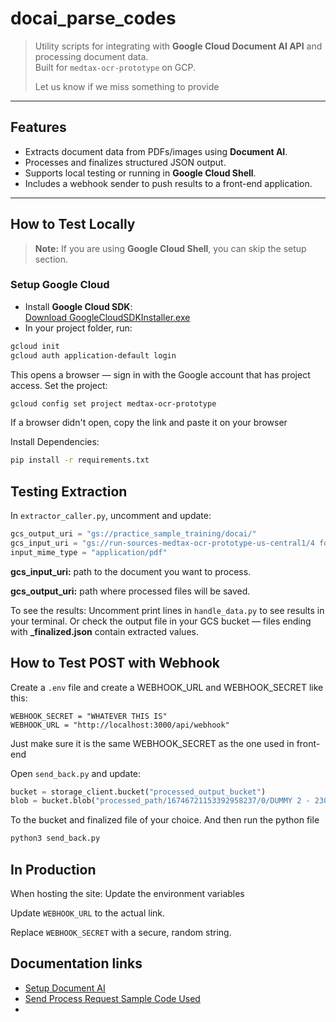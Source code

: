 
#  docai_parse_codes

> Utility scripts for integrating with **Google Cloud Document AI API** and processing document data.  
> Built for `medtax-ocr-prototype` on GCP.
> 
> Let us know if we miss something to provide
---

##  Features
- Extracts document data from PDFs/images using **Document AI**.
- Processes and finalizes structured JSON output.
- Supports local testing or running in **Google Cloud Shell**.
- Includes a webhook sender to push results to a front-end application.

---

##  How to Test Locally

> **Note:** If you are using **Google Cloud Shell**, you can skip the setup section.

### Setup Google Cloud
- Install **Google Cloud SDK**:  
  [Download GoogleCloudSDKInstaller.exe](https://dl.google.com/dl/cloudsdk/channels/rapid/GoogleCloudSDKInstaller.exe)
- In your project folder, run:
```bash
gcloud init
gcloud auth application-default login
```

This opens a browser — sign in with the Google account that has project access.
  Set the project:
```bash
gcloud config set project medtax-ocr-prototype
```
If a browser didn't open, copy the link and paste it on your browser

Install Dependencies:
```bash
pip install -r requirements.txt
```

## Testing Extraction
In `extractor_caller.py`, uncomment and update:
```python
gcs_output_uri = "gs://practice_sample_training/docai/"
gcs_input_uri = "gs://run-sources-medtax-ocr-prototype-us-central1/4 form 2307 pictures.pdf"
input_mime_type = "application/pdf"
```

**gcs_input_uri:** path to the document you want to process.

**gcs_output_uri:** path where processed files will be saved.

To see the results:
  Uncomment print lines in `handle_data.py` to see results in your terminal.
  Or check the output file in your GCS bucket — files ending with **_finalized.json** contain extracted values.

## How to Test POST with Webhook
Create a `.env` file and create a WEBHOOK_URL and WEBHOOK_SECRET like this:
```env
WEBHOOK_SECRET = "WHATEVER THIS IS"
WEBHOOK_URL = "http://localhost:3000/api/webhook"
```
Just make sure it is the same WEBHOOK_SECRET as the one used in front-end

Open `send_back.py` and update:

```python
bucket = storage_client.bucket("processed_output_bucket")
blob = bucket.blob("processed_path/16746721153392958237/0/DUMMY 2 - 2307 - ROBERT-0_finalized.json")
```
To the bucket and finalized file of your choice.
And then run the python file 

```python
python3 send_back.py
```

## In Production
When hosting the site:
Update the environment variables

Update `WEBHOOK_URL` to the actual link.

Replace `WEBHOOK_SECRET` with a secure, random string.


## Documentation links
- [Setup Document AI](https://cloud.google.com/document-ai/docs/setup)
- [Send Process Request Sample Code Used](https://cloud.google.com/document-ai/docs/send-request#batch-process)
- 
